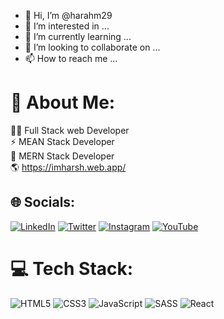 - 👋 Hi, I’m @harahm29
- 👀 I’m interested in ...
- 🌱 I’m currently learning ...
- 💞️ I’m looking to collaborate on ...
- 📫 How to reach me ...

<!---
harahm29/harahm29 is a ✨ special ✨ repository because its `README.md` (this file) appears on your GitHub profile.
You can click the Preview link to take a look at your changes.
--->


# 💫 About Me:
👨‍💻 Full Stack web Developer<br>⚡ MEAN Stack Developer <br>💼 MERN Stack Developer<br>🌎 https://imharsh.web.app/ <br>


## 🌐 Socials:
[![LinkedIn](https://img.shields.io/badge/LinkedIn-%230077B5.svg?logo=linkedin&logoColor=white)](https://in.linkedin.com/in/harshm29) [![Twitter](https://img.shields.io/badge/Twitter-%231DA1F2.svg?logo=Twitter&logoColor=white)](https://twitter.com/harshm29) [![Instagram](https://img.shields.io/badge/Instagram-%23E4405F.svg?logo=Instagram&logoColor=white)](https://instagram.com/harsh_mkvn_a) [![YouTube](https://img.shields.io/badge/YouTube-%23FF0000.svg?logo=YouTube&logoColor=white)](https://youtube.com/@lightspeedcoder) 

# 💻 Tech Stack:
![HTML5](https://img.shields.io/badge/html5-%23E34F26.svg?style=for-the-badge&logo=html5&logoColor=white) ![CSS3](https://img.shields.io/badge/css3-%231572B6.svg?style=for-the-badge&logo=css3&logoColor=white) ![JavaScript](https://img.shields.io/badge/javascript-%23323330.svg?style=for-the-badge&logo=javascript&logoColor=%23F7DF1E) ![SASS](https://img.shields.io/badge/SASS-hotpink.svg?style=for-the-badge&logo=SASS&logoColor=white) ![React](https://img.shields.io/badge/react-%2320232a.svg?style=for-the-badge&logo=react&logoColor=%2361DAFB)
